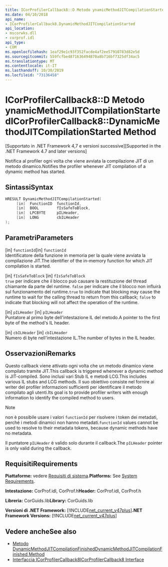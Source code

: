 ```yaml
---
title: ICorProfilerCallback8::D Metodo ynamicMethodJITCompilationStarted
ms.date: 04/10/2018
api_name:
- ICorProfilerCallback8.DynamicMethodJITCompilationStarted
api_location:
- mscorwks.dll
- corprof.idl
api_type:
- COM
ms.openlocfilehash: 1eaf29e1c93f352facde4af2ee57910783d82e5d
ms.sourcegitcommit: 559fcfbe4871636494870a8b716bf7325df34ac5
ms.translationtype: MT
ms.contentlocale: it-IT
ms.lasthandoff: 10/30/2019
ms.locfileid: "73136458"
---
```

# <a name="icorprofilercallback8dynamicmethodjitcompilationstarted-method"></a><span data-ttu-id="cd249-102">ICorProfilerCallback8::D Metodo ynamicMethodJITCompilationStarted</span><span class="sxs-lookup"><span data-stu-id="cd249-102">ICorProfilerCallback8::DynamicMethodJITCompilationStarted Method</span></span>
<span data-ttu-id="cd249-103">[Supportato in .NET Framework 4,7 e versioni successive]</span><span class="sxs-lookup"><span data-stu-id="cd249-103">[Supported in the .NET Framework 4.7 and later versions]</span></span>  
  
<span data-ttu-id="cd249-104">Notifica al profiler ogni volta che viene avviata la compilazione JIT di un metodo dinamico.</span><span class="sxs-lookup"><span data-stu-id="cd249-104">Notifies the profiler whenever JIT compilation of a dynamic method has started.</span></span>  
  
## <a name="syntax"></a><span data-ttu-id="cd249-105">Sintassi</span><span class="sxs-lookup"><span data-stu-id="cd249-105">Syntax</span></span>  
  
```cpp  
HRESULT DynamicMethodJITCompilationStarted(  
     [in]  FunctionID  functionId,   
     [in]  BOOL        fIsSafeToBlock,   
     [in]  LPCBYTE     pILHeader,   
     [in]  LONG        cbILHeader   
);  
```  
  
## <a name="parameters"></a><span data-ttu-id="cd249-106">Parametri</span><span class="sxs-lookup"><span data-stu-id="cd249-106">Parameters</span></span>  
<span data-ttu-id="cd249-107">[in] `functionId`</span><span class="sxs-lookup"><span data-stu-id="cd249-107">[in] `functionId`</span></span>  
<span data-ttu-id="cd249-108">Identificatore della funzione in memoria per la quale viene avviata la compilazione JIT.</span><span class="sxs-lookup"><span data-stu-id="cd249-108">The identifier of the in-memory function for which JIT compilation is started.</span></span>   

<span data-ttu-id="cd249-109">[in] `fIsSafeToBlock` </span><span class="sxs-lookup"><span data-stu-id="cd249-109">[in] `fIsSafeToBlock` </span></span>  
<span data-ttu-id="cd249-110">`true` per indicare che il blocco può causare la restituzione del thread chiamante da parte del runtime. `false` per indicare che il blocco non influirà sul funzionamento del runtime.</span><span class="sxs-lookup"><span data-stu-id="cd249-110">`true` to indicate that blocking may cause the runtime to wait for the calling thread to return from this callback; `false` to indicate that blocking will not affect the operation of the runtime.</span></span>  

<span data-ttu-id="cd249-111">[in] `pILHeader`  </span><span class="sxs-lookup"><span data-stu-id="cd249-111">[in] `pILHeader`  </span></span>  
<span data-ttu-id="cd249-112">Puntatore al primo byte dell'intestazione IL del metodo.</span><span class="sxs-lookup"><span data-stu-id="cd249-112">A pointer to the first byte of the method's IL header.</span></span>   

<span data-ttu-id="cd249-113">[in] `cbILHeader`  </span><span class="sxs-lookup"><span data-stu-id="cd249-113">[in] `cbILHeader`  </span></span>  
<span data-ttu-id="cd249-114">Numero di byte nell'intestazione IL.</span><span class="sxs-lookup"><span data-stu-id="cd249-114">The number of bytes in the IL header.</span></span> 

## <a name="remarks"></a><span data-ttu-id="cd249-115">Osservazioni</span><span class="sxs-lookup"><span data-stu-id="cd249-115">Remarks</span></span>  

<span data-ttu-id="cd249-116">Questo callback viene attivato ogni volta che un metodo dinamico viene compilato tramite JIT.</span><span class="sxs-lookup"><span data-stu-id="cd249-116">This callback is triggered whenever a dynamic method is JIT-compiled.</span></span> <span data-ttu-id="cd249-117">Sono inclusi vari Stub IL e metodi LCG.</span><span class="sxs-lookup"><span data-stu-id="cd249-117">This includes various IL stubs and LCG methods.</span></span> <span data-ttu-id="cd249-118">Il suo obiettivo consiste nel fornire ai writer del profiler informazioni sufficienti per identificare il metodo compilato agli utenti.</span><span class="sxs-lookup"><span data-stu-id="cd249-118">Its goal is to provide profiler writers with enough information to identify the compiled method to users.</span></span>

> [!NOTE]
> <span data-ttu-id="cd249-119">non è possibile usare i valori `functionId` per risolvere i token dei metadati, perché i metodi dinamici non hanno metadati.</span><span class="sxs-lookup"><span data-stu-id="cd249-119">`functionId` values cannot be used to resolve to their metadata tokens, because dynamic methods have no metadata.</span></span>

<span data-ttu-id="cd249-120">Il puntatore `pILHeader` è valido solo durante il callback.</span><span class="sxs-lookup"><span data-stu-id="cd249-120">The `pILHeader` pointer is only valid during the callback.</span></span>

## <a name="requirements"></a><span data-ttu-id="cd249-121">Requisiti</span><span class="sxs-lookup"><span data-stu-id="cd249-121">Requirements</span></span>  
 <span data-ttu-id="cd249-122">**Piattaforme:** vedere [Requisiti di sistema](../../../../docs/framework/get-started/system-requirements.md).</span><span class="sxs-lookup"><span data-stu-id="cd249-122">**Platforms:** See [System Requirements](../../../../docs/framework/get-started/system-requirements.md).</span></span>  
  
 <span data-ttu-id="cd249-123">**Intestazione:** CorProf.idl, CorProf.h</span><span class="sxs-lookup"><span data-stu-id="cd249-123">**Header:** CorProf.idl, CorProf.h</span></span>  
  
 <span data-ttu-id="cd249-124">**Libreria:** CorGuids.lib</span><span class="sxs-lookup"><span data-stu-id="cd249-124">**Library:** CorGuids.lib</span></span>  
  
 <span data-ttu-id="cd249-125">**Versioni di .NET Framework:** [!INCLUDE[net_current_v47plus](../../../../includes/net-current-v47plus.md)]</span><span class="sxs-lookup"><span data-stu-id="cd249-125">**.NET Framework Versions:** [!INCLUDE[net_current_v47plus](../../../../includes/net-current-v47plus.md)]</span></span>  
  
## <a name="see-also"></a><span data-ttu-id="cd249-126">Vedere anche</span><span class="sxs-lookup"><span data-stu-id="cd249-126">See also</span></span>

- [<span data-ttu-id="cd249-127">Metodo DynamicMethodJITCompilationFinished</span><span class="sxs-lookup"><span data-stu-id="cd249-127">DynamicMethodJITCompilationFinished Method</span></span>](icorprofilercallback8-dynamicmethodjitcompilationfinished-method.md)
- [<span data-ttu-id="cd249-128">Interfaccia ICorProfilerCallback8</span><span class="sxs-lookup"><span data-stu-id="cd249-128">ICorProfilerCallback8 Interface</span></span>](icorprofilercallback8-interface.md)
